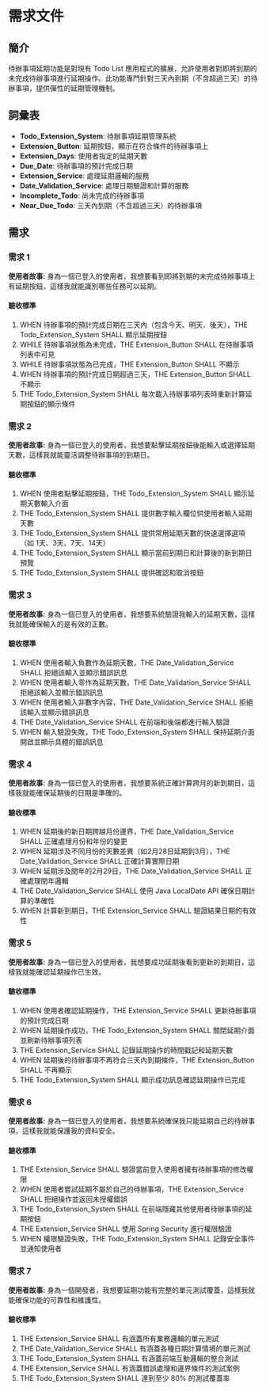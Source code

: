 # 需求文件

## 簡介

待辦事項延期功能是對現有 Todo List 應用程式的擴展，允許使用者對即將到期的未完成待辦事項進行延期操作。此功能專門針對三天內到期（不含超過三天）的待辦事項，提供彈性的延期管理機制。

## 詞彙表

- **Todo_Extension_System**: 待辦事項延期管理系統
- **Extension_Button**: 延期按鈕，顯示在符合條件的待辦事項上
- **Extension_Days**: 使用者指定的延期天數
- **Due_Date**: 待辦事項的預計完成日期
- **Extension_Service**: 處理延期邏輯的服務
- **Date_Validation_Service**: 處理日期驗證和計算的服務
- **Incomplete_Todo**: 尚未完成的待辦事項
- **Near_Due_Todo**: 三天內到期（不含超過三天）的待辦事項

## 需求

### 需求 1

**使用者故事:** 身為一個已登入的使用者，我想要看到即將到期的未完成待辦事項上有延期按鈕，這樣我就能識別哪些任務可以延期。

#### 驗收標準

1. WHEN 待辦事項的預計完成日期在三天內（包含今天、明天、後天），THE Todo_Extension_System SHALL 顯示延期按鈕
2. WHILE 待辦事項狀態為未完成，THE Extension_Button SHALL 在待辦事項列表中可見
3. WHILE 待辦事項狀態為已完成，THE Extension_Button SHALL 不顯示
4. WHEN 待辦事項的預計完成日期超過三天，THE Extension_Button SHALL 不顯示
5. THE Todo_Extension_System SHALL 每次載入待辦事項列表時重新計算延期按鈕的顯示條件

### 需求 2

**使用者故事:** 身為一個已登入的使用者，我想要點擊延期按鈕後能輸入或選擇延期天數，這樣我就能靈活調整待辦事項的到期日。

#### 驗收標準

1. WHEN 使用者點擊延期按鈕，THE Todo_Extension_System SHALL 顯示延期天數輸入介面
2. THE Todo_Extension_System SHALL 提供數字輸入欄位供使用者輸入延期天數
3. THE Todo_Extension_System SHALL 提供常用延期天數的快速選擇選項（如 1天、3天、7天、14天）
4. THE Todo_Extension_System SHALL 顯示當前到期日和計算後的新到期日預覽
5. THE Todo_Extension_System SHALL 提供確認和取消按鈕

### 需求 3

**使用者故事:** 身為一個已登入的使用者，我想要系統驗證我輸入的延期天數，這樣我就能確保輸入的是有效的正數。

#### 驗收標準

1. WHEN 使用者輸入負數作為延期天數，THE Date_Validation_Service SHALL 拒絕該輸入並顯示錯誤訊息
2. WHEN 使用者輸入零作為延期天數，THE Date_Validation_Service SHALL 拒絕該輸入並顯示錯誤訊息
3. WHEN 使用者輸入非數字內容，THE Date_Validation_Service SHALL 拒絕該輸入並顯示錯誤訊息
4. THE Date_Validation_Service SHALL 在前端和後端都進行輸入驗證
5. WHEN 輸入驗證失敗，THE Todo_Extension_System SHALL 保持延期介面開啟並顯示具體的錯誤訊息

### 需求 4

**使用者故事:** 身為一個已登入的使用者，我想要系統正確計算跨月的新到期日，這樣我就能確保延期後的日期是準確的。

#### 驗收標準

1. WHEN 延期後的新日期跨越月份邊界，THE Date_Validation_Service SHALL 正確處理月份和年份的變更
2. WHEN 延期涉及不同月份的天數差異（如2月28日延期到3月），THE Date_Validation_Service SHALL 正確計算實際日期
3. WHEN 延期涉及閏年的2月29日，THE Date_Validation_Service SHALL 正確處理閏年邏輯
4. THE Date_Validation_Service SHALL 使用 Java LocalDate API 確保日期計算的準確性
5. WHEN 計算新到期日，THE Extension_Service SHALL 驗證結果日期的有效性

### 需求 5

**使用者故事:** 身為一個已登入的使用者，我想要成功延期後看到更新的到期日，這樣我就能確認延期操作已生效。

#### 驗收標準

1. WHEN 使用者確認延期操作，THE Extension_Service SHALL 更新待辦事項的預計完成日期
2. WHEN 延期操作成功，THE Todo_Extension_System SHALL 關閉延期介面並刷新待辦事項列表
3. THE Extension_Service SHALL 記錄延期操作的時間戳記和延期天數
4. WHEN 延期後的待辦事項不再符合三天內到期條件，THE Extension_Button SHALL 不再顯示
5. THE Todo_Extension_System SHALL 顯示成功訊息確認延期操作已完成

### 需求 6

**使用者故事:** 身為一個已登入的使用者，我想要系統確保我只能延期自己的待辦事項，這樣我就能保護我的資料安全。

#### 驗收標準

1. THE Extension_Service SHALL 驗證當前登入使用者擁有待辦事項的修改權限
2. WHEN 使用者嘗試延期不屬於自己的待辦事項，THE Extension_Service SHALL 拒絕操作並返回未授權錯誤
3. THE Todo_Extension_System SHALL 在前端隱藏其他使用者待辦事項的延期按鈕
4. THE Extension_Service SHALL 使用 Spring Security 進行權限驗證
5. WHEN 權限驗證失敗，THE Todo_Extension_System SHALL 記錄安全事件並通知使用者

### 需求 7

**使用者故事:** 身為一個開發者，我想要延期功能有完整的單元測試覆蓋，這樣我就能確保功能的可靠性和維護性。

#### 驗收標準

1. THE Extension_Service SHALL 有涵蓋所有業務邏輯的單元測試
2. THE Date_Validation_Service SHALL 有涵蓋各種日期計算情境的單元測試
3. THE Todo_Extension_System SHALL 有涵蓋前端互動邏輯的整合測試
4. THE Extension_Service SHALL 有涵蓋錯誤處理和邊界條件的測試案例
5. THE Todo_Extension_System SHALL 達到至少 80% 的測試覆蓋率